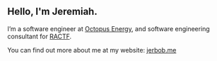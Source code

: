 ## Hello, I'm Jeremiah.

I’m a software engineer at [Octopus Energy](https://github.com/octoenergy/), and software engineering consultant for [RACTF](https://github.com/ractf/).

You can find out more about me at my website: [jerbob.me](https://jerbob.me)

